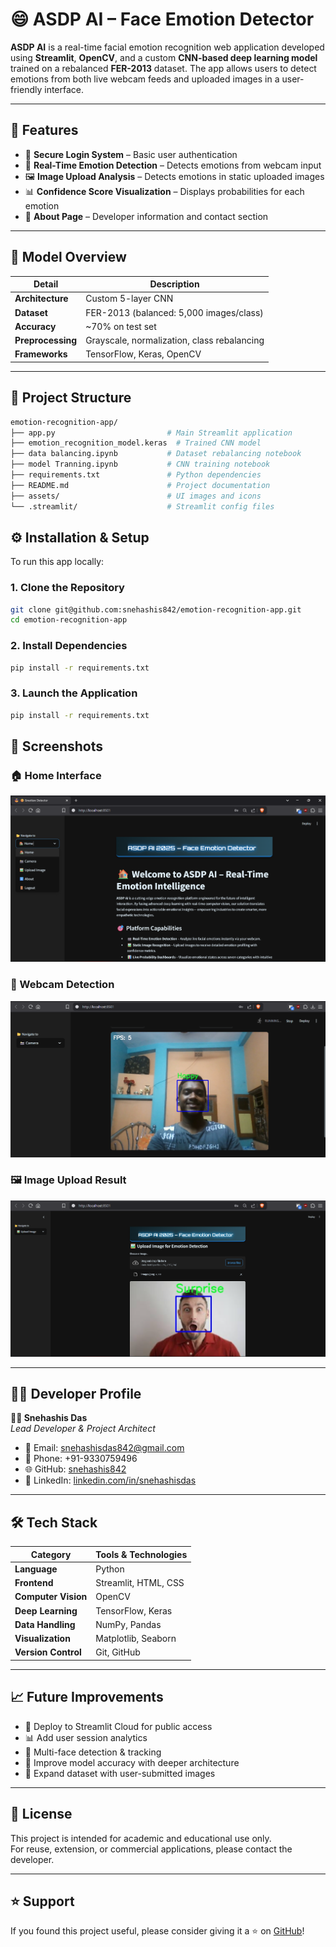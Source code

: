 # 😄 ASDP AI – Face Emotion Detector

**ASDP AI** is a real-time facial emotion recognition web application developed using **Streamlit**, **OpenCV**, and a custom **CNN-based deep learning model** trained on a rebalanced **FER-2013** dataset. The app allows users to detect emotions from both live webcam feeds and uploaded images in a user-friendly interface.

---

## 🚀 Features

- 🔐 **Secure Login System** – Basic user authentication
- 📸 **Real-Time Emotion Detection** – Detects emotions from webcam input
- 🖼️ **Image Upload Analysis** – Detects emotions in static uploaded images
- 📊 **Confidence Score Visualization** – Displays probabilities for each emotion
- 👥 **About Page** – Developer information and contact section

---

## 🧠 Model Overview

| Detail         | Description                                  |
|----------------|----------------------------------------------|
| **Architecture** | Custom 5-layer CNN                        |
| **Dataset**      | FER-2013 (balanced: 5,000 images/class)   |
| **Accuracy**     | ~70% on test set                          |
| **Preprocessing**| Grayscale, normalization, class rebalancing |
| **Frameworks**   | TensorFlow, Keras, OpenCV                 |

---

## 📁 Project Structure

```bash
emotion-recognition-app/
├── app.py                         # Main Streamlit application
├── emotion_recognition_model.keras  # Trained CNN model
├── data balancing.ipynb           # Dataset rebalancing notebook
├── model Tranning.ipynb           # CNN training notebook
├── requirements.txt               # Python dependencies
├── README.md                      # Project documentation
├── assets/                        # UI images and icons
└── .streamlit/                    # Streamlit config files
``` 
## ⚙️ Installation & Setup

To run this app locally:

### 1. Clone the Repository

```bash
git clone git@github.com:snehashis842/emotion-recognition-app.git
cd emotion-recognition-app
```


### 2. **Install Dependencies**
```bash
pip install -r requirements.txt
```

### 3. **Launch the Application**
```bash
pip install -r requirements.txt
```
## 📸 Screenshots

### 🏠 Home Interface
![Home Interface](assets/home.png)

### 🎥 Webcam Detection
![Webcam Detection](assets/webcam.png)

### 🖼️ Image Upload Result
![Image Upload Result](assets/upload.png)

---

## 🙋‍♂️ Developer Profile

**👨‍💻 Snehashis Das**  
*Lead Developer & Project Architect*

- 📧 Email: [snehashisdas842@gmail.com](mailto:snehashisdas842@gmail.com)  
- 📱 Phone: +91-9330759496  
- 🌐 GitHub: [snehashis842](https://github.com/snehashis842)  
- 🔗 LinkedIn: [linkedin.com/in/snehashisdas](https://linkedin.com/in/snehashisdas)

---

## 🛠️ Tech Stack

| Category           | Tools & Technologies             |
|--------------------|----------------------------------|
| **Language**       | Python                           |
| **Frontend**       | Streamlit, HTML, CSS             |
| **Computer Vision**| OpenCV                           |
| **Deep Learning**  | TensorFlow, Keras                |
| **Data Handling**  | NumPy, Pandas                    |
| **Visualization**  | Matplotlib, Seaborn              |
| **Version Control**| Git, GitHub                      |

---

## 📈 Future Improvements

- 🚀 Deploy to Streamlit Cloud for public access  
- 📊 Add user session analytics  
- 📸 Multi-face detection & tracking  
- 🧠 Improve model accuracy with deeper architecture  
- 🤳 Expand dataset with user-submitted images  

---

## 📄 License

This project is intended for academic and educational use only.  
For reuse, extension, or commercial applications, please contact the developer.

---

## ⭐️ Support

If you found this project useful, please consider giving it a ⭐ on [GitHub](https://github.com/snehashis842/emotion-recognition-app)!
